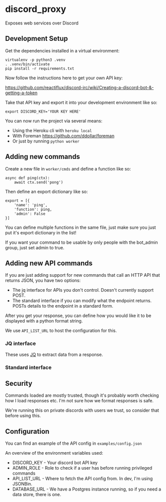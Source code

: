 # discord_proxy
Exposes web services over Discord

## Development Setup

Get the dependencies installed in a virtual environment:

```
virtualenv -p python3 .venv
. .venv/bin/activate
pip install -r requirements.txt
```

Now follow the instructions here to get your own API key:

https://github.com/reactiflux/discord-irc/wiki/Creating-a-discord-bot-&-getting-a-token

Take that API key and export it into your development environment like so:

```
export DISCORD_KEY='YOUR KEY HERE'
```

You can now run the project via several means:

* Using the Heroku cli with `heroku local`
* With Foreman https://github.com/ddollar/foreman
* Or just by running `python worker`


## Adding new commands

Create a new file in `worker/cmds` and define a function like so:

```
async def ping(ctx):
    await ctx.send('pong')
```

Then define an export dictionary like so:

```
export = [{
    'name': 'ping',
    'function': ping,
    'admin': False
}]
```

You can define multiple functions in the same file, just make sure you just put
it's export dictionary in the list!

If you want your command to be usable by only people with the bot_admin group,
just set admin to true.

## Adding new API commands

If you are just adding support for new commands that call an HTTP API that
returns JSON, you have two options:

* The jq interface for APIs you don't control. Doesn't currently support POST.
* The standard interface if you can modify what the endpoint returns. POSTs details to the endpoint in a standard form.

After you get your response, you can define how you would like it to be
displayed with a python format string.

We use `API_LIST_URL` to host the configuration for this.

### JQ interface

These uses [JQ](https://stedolan.github.io/jq/) to extract data from a response.

### Standard interface

## Security

Commands loaded are mostly trusted, though it's probably worth checking how I
load responses etc. I'm not sure how we format responses is safe.

We're running this on private discords with users we trust, so consider that
before using this.

## Configuration

You can find an example of the API config in `examples/config.json`

An overview of the environment variables used:
* DISCORD_KEY - Your discord bot API key
* ADMIN_ROLE - Role to check if a user has before running privileged commands
* API_LIST_URL - Where to fetch the API config from. In dev, I'm using JSONBin.
* DATABASE_URL - We have a Postgres instance running, so if you need a data store, there is one.
